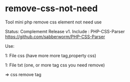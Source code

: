# remove-css-not-need
Tool mini php remove css element not need use


Status: Complememt Release v1.
Include : PHP-CSS-Parser https://github.com/sabberworm/PHP-CSS-Parser 

Use:

1: File css (have more more tag,property css)

1: File txt (one, or more tag css you need remove)


=> css remove tag
